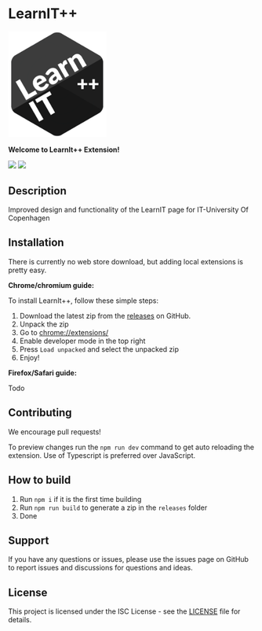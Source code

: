 # LearnIT++

<img src="public/images/logo.png" alt="LearnIT++ logo" width="200"/>

**Welcome to LearnIt++ Extension!**
<div class="flex">
  <img width="500"  src="https://github.com/PhilipFlyvholm/learnit-plus-plus/assets/36300927/0595f49f-e573-4c90-ad06-ecb1dfc4ca83"/>
  <img width="500" src="https://github.com/PhilipFlyvholm/learnit-plus-plus/assets/36300927/0f8b8a6c-fe26-40a3-aabc-650f127cd275"/>
</div>

## Description

Improved design and functionality of the LearnIT page for IT-University Of Copenhagen

## Installation

There is currently no web store download, but adding local extensions is pretty easy.

**Chrome/chromium guide:**

To install LearnIt++, follow these simple steps:

1. Download the latest zip from the [releases](https://github.com/PhilipFlyvholm/learnit-plus-plus/releases) on GitHub.
2. Unpack the zip
3. Go to [chrome://extensions/](chrome://extensions/)
4. Enable developer mode in the top right
5. Press `Load unpacked` and select the unpacked zip
6. Enjoy!

**Firefox/Safari guide:**

Todo

## Contributing

We encourage pull requests!

To preview changes run the `npm run dev` command to get auto reloading the extension. Use of Typescript is preferred over JavaScript.

## How to build

1. Run `npm i` if it is the first time building
2. Run `npm run build` to generate a zip in the `releases` folder
3. Done

## Support

If you have any questions or issues, please use the issues page on GitHub to report issues and discussions for questions and ideas.

## License

This project is licensed under the ISC License - see the [LICENSE](LICENSE) file for details.
